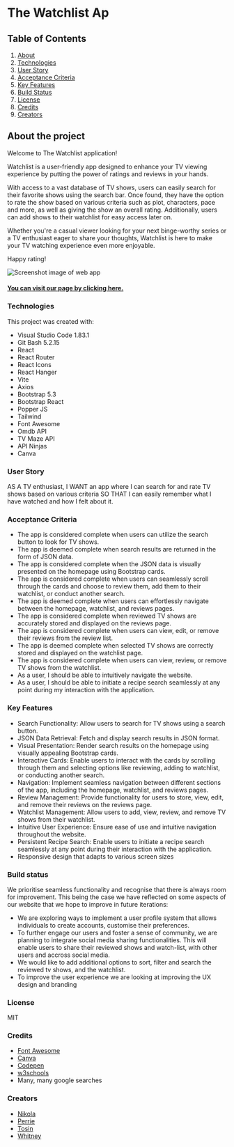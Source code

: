 # The Watchlist Ap

## Table of Contents

1. [About](#about-the-project)
2. [Technologies](#technologies)
3. [User Story](#user-story)
4. [Acceptance Criteria](#acceptance-criteria)
5. [Key Features](#key-features)
6. [Build Status](#build-status)
7. [License](#license)
8. [Credits](#credits)
9. [Creators](#creators)

## About the project

Welcome to The Watchlist application!

Watchlist is a user-friendly app designed to enhance your TV viewing experience by putting the power of ratings and reviews in your hands.

With access to a vast database of TV shows, users can easily search for their favorite shows using the search bar. Once found, they have the option to rate the show based on various criteria such as plot, characters, pace and more, as well as giving the show an overall rating. Additionally, users can add shows to their watchlist for easy access later on.

Whether you're a casual viewer looking for your next binge-worthy series or a TV enthusiast eager to share your thoughts, Watchlist is here to make your TV watching experience even more enjoyable.

Happy rating!

![Screenshot image of web app](/assets/)

#### [You can visit our page by clicking here.]()

### Technologies

This project was created with:

- Visual Studio Code 1.83.1
- Git Bash 5.2.15
- React
- React Router
- React Icons
- React Hanger
- Vite
- Axios
- Bootstrap 5.3
- Bootstrap React
- Popper JS
- Tailwind
- Font Awesome
- Omdb API
- TV Maze API
- API Ninjas
- Canva

### User Story

AS A TV enthusiast, I WANT an app where I can search for and rate TV shows based on various criteria SO THAT I can easily remember what I have watched and how I felt about it.

### Acceptance Criteria

- The app is considered complete when users can utilize the search button to look for TV shows.
- The app is deemed complete when search results are returned in the form of JSON data.
- The app is considered complete when the JSON data is visually presented on the homepage using Bootstrap cards.
- The app is considered complete when users can seamlessly scroll through the cards and choose to review them, add them to their watchlist, or conduct another search.
- The app is deemed complete when users can effortlessly navigate between the homepage, watchlist, and reviews pages.
- The app is considered complete when reviewed TV shows are accurately stored and displayed on the reviews page.
- The app is considered complete when users can view, edit, or remove their reviews from the review list.
- The app is deemed complete when selected TV shows are correctly stored and displayed on the watchlist page.
- The app is considered complete when users can view, review, or remove TV shows from the watchlist.
- As a user, I should be able to intuitively navigate the website.
- As a user, I should be able to initiate a recipe search seamlessly at any point during my interaction with the application.

### Key Features

- Search Functionality: Allow users to search for TV shows using a search button.
- JSON Data Retrieval: Fetch and display search results in JSON format.
- Visual Presentation: Render search results on the homepage using visually appealing Bootstrap cards.
- Interactive Cards: Enable users to interact with the cards by scrolling through them and selecting options like reviewing, adding to watchlist, or conducting another search.
- Navigation: Implement seamless navigation between different sections of the app, including the homepage, watchlist, and reviews pages.
- Review Management: Provide functionality for users to store, view, edit, and remove their reviews on the reviews page.
- Watchlist Management: Allow users to add, view, review, and remove TV shows from their watchlist.
- Intuitive User Experience: Ensure ease of use and intuitive navigation throughout the website.
- Persistent Recipe Search: Enable users to initiate a recipe search seamlessly at any point during their interaction with the application.
- Responsive design that adapts to various screen sizes

### Build status

We prioritise seamless functionality and recognise that there is always room for improvement. This being the case we have reflected on some aspects of our website that we hope to improve in future iterations:

- We are exploring ways to implement a user profile system that allows individuals to create accounts, customise their preferences.
- To further engage our users and foster a sense of community, we are planning to integrate social media sharing functionalities. This will enable users to share their reviewed shows and watch-list, with other users and accross social media.
- We would like to add additional options to sort, filter and search the reviewed tv shows, and the watchlist.
- To improve the user experience we are looking at improving the UX design and branding

### License

MIT

### Credits

- [Font Awesome](https://fontawesome.com/)
- [Canva](https://canva.com/)
- [Codepen](https://codepen.io/)
- [w3schools](https://www.w3schools.com/)
- Many, many google searches

### Creators

- [Nikola](https://github.com/Nikola84ca)
- [Perrie](https://github.com/RedPez)
- [Tosin](https://github.com/tosin1691)
- [Whitney](https://github.com/Whit-Williams)
